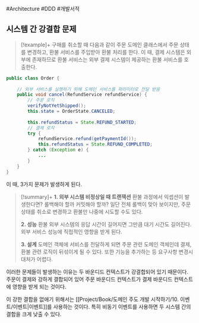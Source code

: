 #Architecture #DDD #개발서적 


## 시스템 간 강결합 문제
> [!example]+ 
>  구매를 취소할 때 다음과 같이 주문 도메인 클래스에서 주문 상태를 변경하고, 환불 서비스를 주입받아 환불 처리를 한다. 이 때, 결제 시스템은 외부에 존재하므로 환불 서비스는 외부 결제 시스템이 제공하는 환불 서비스를 호출한다.

```java
public class Order {  
  
    // 외부 서비스를 실행하기 위해 도메인 서비스를 파라미터로 전달 받음  
    public void cancel(RefundService refundService) {  
        // 주문 로직  
        verifyNotYetShipped();  
        this.state = OrderState.CANCELED;  
  
        this.refundStatus = State.REFUND_STARTED;  
        // 결제 로직  
        try {  
            refundService.refund(getPaymentId());  
            this.refundStatus = State.REFUND_COMPLETED;  
        } catch (Exception e) {  
            ...  
        }  
    }  
}
```

이 때, 3가지 문제가 발생하게 된다.

> [!summary]+ 
> **1. 외부 시스템 비정상일 때 트랜잭션**
> 환불 과정에서 익셉션이 발생한다면? 롤백해야 할까 커밋해야 할까? 일단 전체 롤백이 맞아 보이지만, 주문 상태를 취소로 변경하고 환불만 나중에 시도할 수도 있다.
> 
> **2. 성능**
> 환불 외부 시스템의 응답 시간이 길어지면 그만큼 대기 시간도 길어진다. 외부 서비스 성능에 직접적인 영향을 받게 된다.
> 
> **3. 설계**
> 도메인 객체에 서비스를 전달하게 되면 주문 관련 도메인 객체인데 결제, 환불 관련 로직이 뒤섞이게 될 수 있다. 또한 기능을 추가하는 등 요구사항 변경시 대처가 어렵다.

이러한 문제들이 발생하는 이유는 두 바운디드 컨텍스트가 강결합되어 있기 때문이다. 주문이 결제와 강하게 결합되어 있어 주문 바운디드 컨텍스트가 결제 바운디드 컨텍스트에 영향을 받게 되는 것이다.

이 강한 결합을 없애기 위해서는 [[Project/Book/도메인 주도 개발 시작하기/10. 이벤트/이벤트|이벤트]]를 사용하는 것이다. 특히 비동기 이벤트를 사용하면 두 시스템 간의 결합을 크게 낮출 수 있다.
